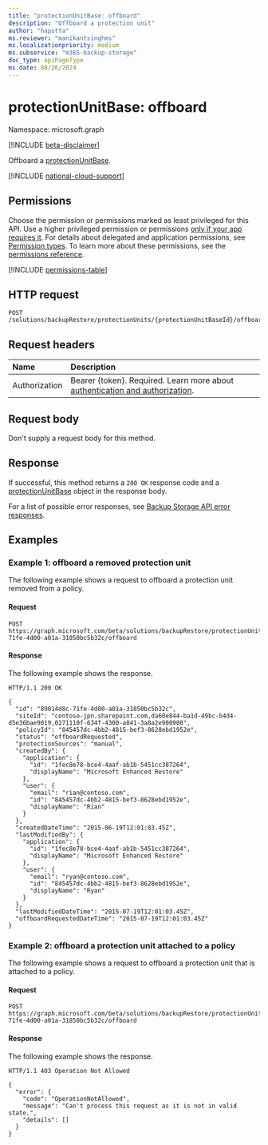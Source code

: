 ```yaml
---
title: "protectionUnitBase: offboard"
description: "Offboard a protection unit"
author: "haputta"
ms.reviewer: "manikantsinghms"
ms.localizationpriority: medium
ms.subservice: "m365-backup-storage"
doc_type: apiPageType
ms.date: 08/26/2024
---
```

# protectionUnitBase: offboard

Namespace: microsoft.graph

[!INCLUDE [beta-disclaimer](../../includes/beta-disclaimer.md)]

Offboard a [protectionUnitBase](../resources/protectionunitbase.md).

[!INCLUDE [national-cloud-support](../../includes/global-only.md)]

## Permissions

Choose the permission or permissions marked as least privileged for this API. Use a higher privileged permission or permissions [only if your app requires it](/graph/permissions-overview#best-practices-for-using-microsoft-graph-permissions). For details about delegated and application permissions, see [Permission types](/graph/permissions-overview#permission-types). To learn more about these permissions, see the [permissions reference](/graph/permissions-reference).

<!-- { "blockType": "permissions", "name": "protectionunitbase_get" } -->
[!INCLUDE [permissions-table](../includes/permissions/protectionunitbase-offboard-permissions.md)]

## HTTP request

<!-- {
  "blockType": "ignored"
}
-->
``` http
POST /solutions/backupRestore/protectionUnits/{protectionUnitBaseId}/offboard
```

## Request headers

|Name|Description|
|:---|:---|
|Authorization|Bearer {token}. Required. Learn more about [authentication and authorization](/graph/auth/auth-concepts).|

## Request body

Don't supply a request body for this method.

## Response

If successful, this method returns a `200 OK` response code and a [protectionUnitBase](../resources/protectionunitbase.md) object in the response body.

For a list of possible error responses, see [Backup Storage API error responses](/graph/backup-storage-error-codes).

## Examples

### Example 1: offboard a removed protection unit

The following example shows a request to offboard a protection unit removed from a policy.

#### Request
<!-- {
  "blockType": "request",
  "name": "protectionunitbase_offboard"
}
-->
```
POST https://graph.microsoft.com/beta/solutions/backupRestore/protectionUnits/89014d8c-71fe-4d00-a01a-31850bc5b32c/offboard
```


#### Response

The following example shows the response.
<!-- {
  "blockType": "response",
  "truncated": true,
  "@odata.type": "microsoft.graph.protectionUnitBase"
}
-->
``` http
HTTP/1.1 200 OK

{
  "id": "89014d8c-71fe-4d00-a01a-31850bc5b32c",
  "siteId": "contoso-jpn.sharepoint.com,da60e844-ba1d-49bc-b4d4-d5e36bae9019,0271110f-634f-4300-a841-3a8a2e900900",
  "policyId": "845457dc-4bb2-4815-bef3-8628ebd1952e",
  "status": "offboardRequested",
  "protectionSources": "manual",
  "createdBy": {
    "application": {
      "id": "1fec8e78-bce4-4aaf-ab1b-5451cc387264",
      "displayName": "Microsoft Enhanced Restore"
    },
    "user": {
      "email": "rian@contoso.com",
      "id": "845457dc-4bb2-4815-bef3-8628ebd1952e",
      "displayName": "Rian"
    }
  },
  "createdDateTime": "2015-06-19T12:01:03.45Z",
  "lastModifiedBy": {
    "application": {
      "id": "1fec8e78-bce4-4aaf-ab1b-5451cc387264",
      "displayName": "Microsoft Enhanced Restore"
    },
    "user": {
      "email": "ryan@contoso.com",
      "id": "845457dc-4bb2-4815-bef3-8628ebd1952e",
      "displayName": "Ryan"
    }
  },
  "lastModifiedDateTime": "2015-07-19T12:01:03.45Z",
  "offboardRequestedDateTime": "2015-07-19T12:01:03.45Z"
}
```
### Example 2: offboard a protection unit attached to a policy

The following example shows a request to offboard a protection unit that is attached to a policy.

#### Request
<!-- {
  "blockType": "request",
  "name": "protectionunitbase_offboard2"
}
-->
``` http
POST https://graph.microsoft.com/beta/solutions/backupRestore/protectionUnits/89014d8c-71fe-4d00-a01a-31850bc5b32c/offboard
```


#### Response

The following example shows the response.

<!-- {
  "blockType": "response",
  "truncated": true,
  "@odata.type": "microsoft.graph.publicError"
}
-->

``` http
HTTP/1.1 403 Operation Not Allowed

{
  "error": {
    "code": "OperationNotAllowed",
    "message": "Can't process this request as it is not in valid state.",
    "details": []
  }
}
```
